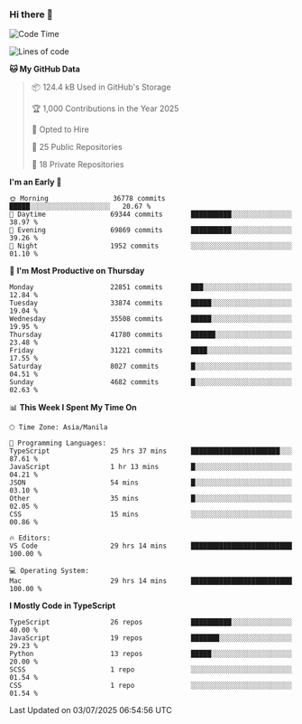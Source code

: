 ### Hi there 👋

<!--START_SECTION:waka-->
![Code Time](http://img.shields.io/badge/Code%20Time-1%2C903%20hrs%2041%20mins-blue)

![Lines of code](https://img.shields.io/badge/From%20Hello%20World%20I%27ve%20Written-67.6%20million%20lines%20of%20code-blue)

**🐱 My GitHub Data** 

> 📦 124.4 kB Used in GitHub's Storage 
 > 
> 🏆 1,000 Contributions in the Year 2025
 > 
> 💼 Opted to Hire
 > 
> 📜 25 Public Repositories 
 > 
> 🔑 18 Private Repositories 
 > 
**I'm an Early 🐤** 

```text
🌞 Morning                36778 commits       █████░░░░░░░░░░░░░░░░░░░░   20.67 % 
🌆 Daytime                69344 commits       ██████████░░░░░░░░░░░░░░░   38.97 % 
🌃 Evening                69869 commits       ██████████░░░░░░░░░░░░░░░   39.26 % 
🌙 Night                  1952 commits        ░░░░░░░░░░░░░░░░░░░░░░░░░   01.10 % 
```
📅 **I'm Most Productive on Thursday** 

```text
Monday                   22851 commits       ███░░░░░░░░░░░░░░░░░░░░░░   12.84 % 
Tuesday                  33874 commits       █████░░░░░░░░░░░░░░░░░░░░   19.04 % 
Wednesday                35508 commits       █████░░░░░░░░░░░░░░░░░░░░   19.95 % 
Thursday                 41780 commits       ██████░░░░░░░░░░░░░░░░░░░   23.48 % 
Friday                   31221 commits       ████░░░░░░░░░░░░░░░░░░░░░   17.55 % 
Saturday                 8027 commits        █░░░░░░░░░░░░░░░░░░░░░░░░   04.51 % 
Sunday                   4682 commits        █░░░░░░░░░░░░░░░░░░░░░░░░   02.63 % 
```


📊 **This Week I Spent My Time On** 

```text
🕑︎ Time Zone: Asia/Manila

💬 Programming Languages: 
TypeScript               25 hrs 37 mins      ██████████████████████░░░   87.61 % 
JavaScript               1 hr 13 mins        █░░░░░░░░░░░░░░░░░░░░░░░░   04.21 % 
JSON                     54 mins             █░░░░░░░░░░░░░░░░░░░░░░░░   03.10 % 
Other                    35 mins             █░░░░░░░░░░░░░░░░░░░░░░░░   02.05 % 
CSS                      15 mins             ░░░░░░░░░░░░░░░░░░░░░░░░░   00.86 % 

🔥 Editors: 
VS Code                  29 hrs 14 mins      █████████████████████████   100.00 % 

💻 Operating System: 
Mac                      29 hrs 14 mins      █████████████████████████   100.00 % 
```

**I Mostly Code in TypeScript** 

```text
TypeScript               26 repos            ██████████░░░░░░░░░░░░░░░   40.00 % 
JavaScript               19 repos            ███████░░░░░░░░░░░░░░░░░░   29.23 % 
Python                   13 repos            █████░░░░░░░░░░░░░░░░░░░░   20.00 % 
SCSS                     1 repo              ░░░░░░░░░░░░░░░░░░░░░░░░░   01.54 % 
CSS                      1 repo              ░░░░░░░░░░░░░░░░░░░░░░░░░   01.54 % 
```




 Last Updated on 03/07/2025 06:54:56 UTC
<!--END_SECTION:waka-->
